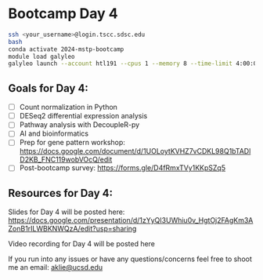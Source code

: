 # Bootcamp Day 4

```bash
ssh <your_username>@login.tscc.sdsc.edu
bash
conda activate 2024-mstp-bootcamp
module load galyleo
galyleo launch --account htl191 --cpus 1 --memory 8 --time-limit 4:00:00 --partition hotel --qos hotel
```

## Goals for Day 4:
- [ ] Count normalization in Python
- [ ] DESeq2 differential expression analysis
- [ ] Pathway analysis with DecoupleR-py
- [ ] AI and bioinformatics
- [ ] Prep for gene pattern workshop: https://docs.google.com/document/d/1UOLoytKVHZ7vCDKL98Q1bTADlD2KB_FNC119wobVOcQ/edit
- [ ] Post-bootcamp survey: https://forms.gle/D4fRmxTVy1KKpSZq5

## Resources for Day 4:

Slides for Day 4 will be posted here: https://docs.google.com/presentation/d/1zYyQI3UWhiu0v_HgtOj2FAgKm3AZonB1rILWBKNWQzA/edit?usp=sharing

Video recording for Day 4 will be posted here

If you run into any issues or have any questions/concerns feel free to shoot me an email: aklie@ucsd.edu
